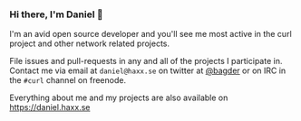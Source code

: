 ### Hi there, I'm Daniel 👋

I'm an avid open source developer and you'll see me most active in the curl project and other
network related projects.

File issues and pull-requests in any and all of the projects I participate in. Contact me via
email at `daniel@haxx.se` on twitter at [@bagder](https://twitter.com/bagder/) or on IRC in the
`#curl` channel on freenode.

Everything about me and my projects are also available on https://daniel.haxx.se
